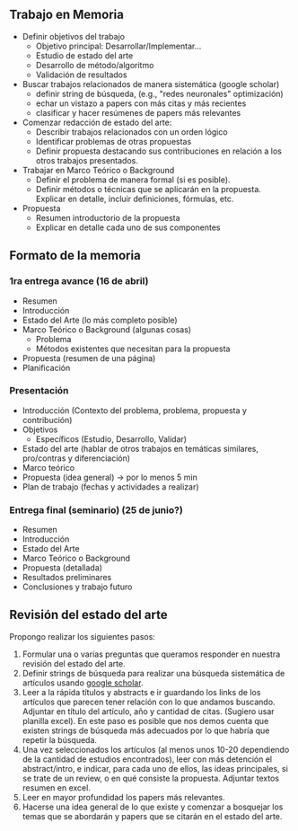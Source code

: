 ## Trabajo en Memoria

- Definir objetivos del trabajo
   - Objetivo principal: Desarrollar/Implementar...
   - Estudio de estado del arte
   - Desarrollo de método/algoritmo
   - Validación de resultados
- Buscar trabajos relacionados de manera sistemática (google scholar)
	- definir string de búsqueda, (e.g., "redes neuronales" optimización)
	- echar un vistazo a papers con más citas y más recientes
	- clasificar y hacer resúmenes de papers más relevantes
- Comenzar redacción de estado del arte:
	- Describir trabajos relacionados con un orden lógico
	- Identificar problemas de otras propuestas
	- Definir propuesta destacando sus contribuciones en relación a los otros trabajos presentados.
- Trabajar en Marco Teórico o Background
	- Definir el problema de manera formal (si es posible).
	- Definir métodos o técnicas que se aplicarán en la propuesta. Explicar en detalle, incluir definiciones, fórmulas, etc. 
- Propuesta
	- Resumen introductorio de la propuesta
	- Explicar en detalle cada uno de sus componentes

## Formato de la memoria

### 1ra entrega avance (16 de abril)

- Resumen
- Introducción
- Estado del Arte (lo más completo posible)
- Marco Teórico o Background (algunas cosas)
	- Problema
	- Métodos existentes que necesitan para la propuesta
- Propuesta (resumen de una página)
- Planificación

### Presentación
- Introducción (Contexto del problema, problema, propuesta y contribución)
- Objetivos
	- Específicos (Estudio, Desarrollo, Validar)
- Estado del arte (hablar de otros trabajos en temáticas similares, pro/contras y diferenciación)
- Marco teórico
- Propuesta (idea general) -> por lo menos 5 min
- Plan de trabajo (fechas y actividades a realizar)


### Entrega final (seminario) (25 de junio?)
- Resumen
- Introducción
- Estado del Arte 
- Marco Teórico o Background
- Propuesta (detallada)
- Resultados preliminares 
- Conclusiones y trabajo futuro



Revisión del estado del arte
---

Propongo realizar los siguientes pasos:

1. Formular una o varias preguntas que queramos responder en nuestra revisión del estado del arte.
2. Definir strings de búsqueda para realizar una búsqueda sistemática de artículos usando [google scholar](http://scholar.google.es/).
3. Leer a la rápida títulos y abstracts e ir guardando los links de los artículos que parecen tener relación con lo que andamos buscando. Adjuntar en título del artículo, año y cantidad de citas. (Sugiero usar planilla excel). En este paso es posible que nos demos cuenta que existen strings de búsqueda más adecuados por lo que habría que repetir la búsqueda. 
4. Una vez seleccionados los artículos (al menos unos 10-20 dependiendo de la cantidad de estudios encontrados), leer con más detención el abstract/intro, e indicar, para cada uno de ellos, las ideas principales, si se trate de un review, o en qué consiste la propuesta. Adjuntar textos resumen en excel.
5. Leer en mayor profundidad los papers más relevantes.
6. Hacerse una idea general de lo que existe y comenzar a bosquejar los temas que se abordarán y papers que se citarán en el estado del arte.




<!--stackedit_data:
eyJoaXN0b3J5IjpbLTE2OTc1MjY4NDAsNjUwNjcyMTI0LC0xMD
k0NjU1NTc1LC0xNDE5MTc2ODg1LC04NjIzNDE2NjcsNTY4MzY2
OTc2LDU5Nzc0Nzg1NCwtNjMyMjA1NjE0LDExNTEyNDMzNDQsLT
IxNjc4MDgwMSwtMTA0ODU3Njg1MSwtMTg4NjMzOTY0NCwtMjYz
NzkzOTYsNDY2MzIzMzQsLTIwNTIxMTMwNDksLTEyNjU4OTU2OT
EsLTE3Mzc3NTI3NzYsMTgwOTU1OTM3MCwtODM3Mzk2MjIzLDY2
MTYzMjM0XX0=
-->